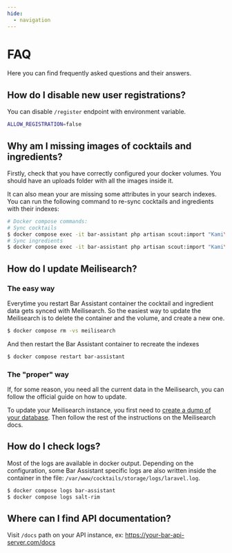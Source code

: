 ```yaml
---
hide:
  - navigation
---
```


# FAQ

Here you can find frequently asked questions and their answers.

## How do I disable new user registrations?

You can disable `/register` endpoint with environment variable.

```bash
ALLOW_REGISTRATION=false
```

## Why am I missing images of cocktails and ingredients?

Firstly, check that you have correctly configured your docker volumes. You should have an uploads folder with all the images inside it.

It can also mean your are missing some attributes in your search indexes. You can run the following command to re-sync cocktails and ingredients with their indexes:

``` bash
# Docker compose commands:
# Sync cocktails
$ docker compose exec -it bar-assistant php artisan scout:import "Kami\\Cocktail\\Models\\Cocktail"
# Sync ingredients
$ docker compose exec -it bar-assistant php artisan scout:import "Kami\\Cocktail\\Models\\Ingredient"
```

## How do I update Meilisearch?

### The easy way

Everytime you restart Bar Assistant container the cocktail and ingredient data gets synced with Meilisearch. So the easiest way to update the Meilisearch is to delete the container and the volume, and create a new one.

``` bash
$ docker compose rm -vs meilisearch
```

And then restart the Bar Assistant container to recreate the indexes

``` bash
$ docker compose restart bar-assistant
```

### The "proper" way

If, for some reason, you need all the current data in the Meilisearch, you can follow the official guide on how to update.

To update your Meilisearch instance, you first need to [create a dump of your database](https://docs.meilisearch.com/learn/cookbooks/docker.html#generating-dumps-and-updating-meilisearch). Then follow the rest of the instructions on the Meilisearch docs.

## How do I check logs?

Most of the logs are available in docker output. Depending on the configuration, some Bar Assistant specific logs are also written inside the container in the file: `/var/www/cocktails/storage/logs/laravel.log`.

``` bash
$ docker compose logs bar-assistant
$ docker compose logs salt-rim
```

## Where can I find API documentation?

Visit `/docs` path on your API instance, ex: https://your-bar-api-server.com/docs
